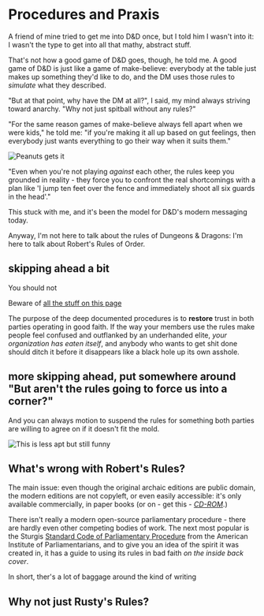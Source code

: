 # Procedures and Praxis

A friend of mine tried to get me into D&D once, but I told him I wasn't into it: I wasn't the type to get into all that mathy, abstract stuff.

That's not how a good game of D&D goes, though, he told me. A good game of D&D is just like a game of make-believe: everybody at the table just makes up something they'd like to do, and the DM uses those rules to *simulate* what they described.

"But at that point, why have the DM at all?", I said, my mind always striving toward anarchy. "Why not just spitball without any rules?"

"For the same reason games of make-believe always fell apart when we were kids," he told me: "if you're making it all up based on gut feelings, then everybody just wants everything to go their way when it suits them."

![Peanuts gets it](https://vignette.wikia.nocookie.net/peanuts/images/d/d9/19520810.gif/revision/latest?cb=20190723150859)

"Even when you're not playing *against* each other, the rules keep you grounded in reality - they force you to confront the real shortcomings with a plan like 'I jump ten feet over the fence and immediately shoot all six guards in the head'."

This stuck with me, and it's been the model for D&D's modern messaging today.

Anyway, I'm not here to talk about the rules of Dungeons & Dragons: I'm here to talk about Robert's Rules of Order.

## skipping ahead a bit

You should not

Beware of [all the stuff on this page](7aecb2c6-18e8-4967-9447-e743ebc003ec.md)

The purpose of the deep documented procedures is to **restore** trust in both parties operating in good faith. If the way your members use the rules make people feel confused and outflanked by an underhanded elite, *your organization has eaten itself*, and anybody who wants to get shit done should ditch it before it disappears like a black hole up its own asshole.

## more skipping ahead, put somewhere around "But aren't the rules going to force us into a corner?"

And you can always motion to suspend the rules for something both parties are willing to agree on if it doesn't fit the mold.

![This is less apt but still funny](https://vignette.wikia.nocookie.net/peanuts/images/2/2d/19520512.gif/revision/latest?cb=20130412201512)

## What's wrong with Robert's Rules?

The main issue: even though the original archaic editions are public domain, the modern editions are not copyleft, or even easily accessible: it's only available commercially, in paper books (or on - get this - *[CD-ROM](https://www.amlegal.com/wp-content/uploads/2015/09/Robert-Rules-Order-Form_2015.pdf)*.)

There isn't really a modern open-source parliamentary procedure - there are hardly even other competing bodies of work. The next most popular is the Sturgis [Standard Code of Parliamentary Procedure](https://en.wikipedia.org/wiki/The_Standard_Code_of_Parliamentary_Procedure) from the American Institute of Parliamentarians, and to give you an idea of the spirit it was created in, it has a guide to using its rules in bad faith *on the inside back cover*.

In short, ther's a lot of baggage around the kind of writing

## Why not just Rusty's Rules?
